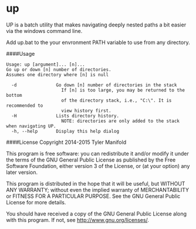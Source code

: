 # up
UP is a batch utility that makes navigating deeply nested paths a bit easier via the windows command line.

Add up.bat to the your envronment PATH variable to use from any directory.

####Usage
```
Usage: up [argument]... [n]...
Go up or down [n] number of directories.
Assumes one directory where [n] is null

  -d               Go down [n] number of directories in the stack
                     If [n] is too large, you may be returned to the bottom
                     of the directory stack, i.e., "C:\". It is recommended to
                     view history first.
  -H               Lists directory history.
                     NOTE: directories are only added to the stack when navigating UP.
  -h, --help       Display this help dialog
```

####License
Copyright 2014-2015 Tyler Manifold

This program is free software: you can redistribute it and/or modify
it under the terms of the GNU General Public License as published by
the Free Software Foundation, either version 3 of the License, or
(at your option) any later version.

This program is distributed in the hope that it will be useful,
but WITHOUT ANY WARRANTY; without even the implied warranty of
MERCHANTABILITY or FITNESS FOR A PARTICULAR PURPOSE.  See the
GNU General Public License for more details.

You should have received a copy of the GNU General Public License
along with this program.  If not, see <http://www.gnu.org/licenses/>.
